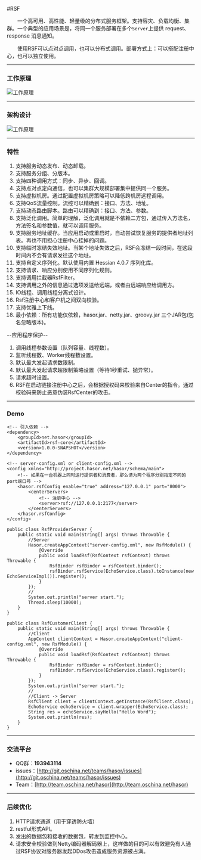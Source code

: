 #RSF

&emsp;&emsp;一个高可用、高性能、轻量级的分布式服务框架。支持容灾、负载均衡、集群。一个典型的应用场景是，将同一个服务部署在多个`Server`上提供 request、response 消息通知。

&emsp;&emsp;使用RSF可以点对点调用，也可以分布式调用。部署方式上：可以搭配注册中心，也可以独立使用。

----------
### 工作原理
![工作原理](http://project.hasor.net/resources/224933_BV6Q_1166271.jpg)

----------
### 架构设计
![工作原理](http://project.hasor.net/resources/002011_mz60_1166271.jpg)

----------
### 特性
01. 支持服务动态发布、动态卸载。
02. 支持服务分组、分版本。
03. 支持四种调用方式：同步、异步、回调。
04. 支持点对点定向通信，也可以集群大规模部署集中提供同一个服务。
05. 支持虚拟机房。通过配置虚拟机房策略可以降低跨机房远程调用。
06. 支持QoS流量控制。流控可以精确到：接口、方法、地址。
07. 支持动态路由脚本。路由可以精确到：接口、方法、参数。
08. 支持泛化调用。简单的理解，泛化调用就是不依赖二方包，通过传入方法名，方法签名和参数值，就可以调用服务。
09. 支持服务地址缓存。当应用启动或重启时，自动尝试恢复服务的提供者地址列表。再也不用担心注册中心挂掉的问题。
10. 支持临时冻结失效地址。当某个地址失效之后，RSF会冻结一段时间，在这段时间内不会有请求发往这个地址。
11. 支持自定义序列化。默认使用内置 Hessian 4.0.7 序列化库。
12. 支持请求、响应分别使用不同序列化规则。
13. 支持调用拦截器RsfFilter。
14. 支持调用之外的信息通过选项发送给远端，或者由远端响应给调用方。
15. IO线程、调用线程分离式设计。
16. Rsf注册中心和客户机之间双向校验。
17. 支持优雅上下线。
18. 最小依赖：所有功能仅依赖，hasor.jar、netty.jar、groovy.jar 三个JAR包(包名忽略版本)。

--应用程序保护--

01. 调用线程参数设置（队列容量、线程数）。
02. 监听线程数、Worker线程数设置。
03. 默认最大发起请求数限制。
04. 默认最大发起请求超限制策略设置（等待1秒重试、抛异常）。
05. 请求超时设置。
06. RSF在启动链接注册中心之后，会根据授权码来校验来自Center的指令。通过校验码来防止恶意伪装RsfCenter的攻击。

----------
### Demo
	<!-- 引入依赖 -->
	<dependency>
		<groupId>net.hasor</groupId>
		<artifactId>rsf-core</artifactId>
		<version>1.0.0-SNAPSHOT</version>
	</dependency>

	<!-- server-config.xml or client-config.xml -->
	<config xmlns="http://project.hasor.net/hasor/schema/main">
		<!-- 如果在一台机器上同时运行提供者和消费者，那么请为两个程序分别指定不同的 port端口号 -->
		<hasor.rsfConfig enable="true" address="127.0.0.1" port="8000">
			<centerServers>
				<!-- 注册中心 -->
				<server>rsf://127.0.0.1:2177</server>
			</centerServers>
		</hasor.rsfConfig>
	</config>

	public class RsfProviderServer {
	    public static void main(String[] args) throws Throwable {
	        //Server
	        Hasor.createAppContext("server-config.xml", new RsfModule() {
	            @Override
	            public void loadRsf(RsfContext rsfContext) throws Throwable {
	                RsfBinder rsfBinder = rsfContext.binder();
	                rsfBinder.rsfService(EchoService.class).toInstance(new EchoServiceImpl()).register();
	            }
	        });
	        //
	        System.out.println("server start.");
	        Thread.sleep(10000);
	    }
	}

	public class RsfCustomerClient {
	    public static void main(String[] args) throws Throwable {
	        //Client
	        AppContext clientContext = Hasor.createAppContext("client-config.xml", new RsfModule() {
	            @Override
	            public void loadRsf(RsfContext rsfContext) throws Throwable {
	                RsfBinder rsfBinder = rsfContext.binder();
	                rsfBinder.rsfService(EchoService.class).register();
	            }
	        });
	        System.out.println("server start.");
	        //
	        //Client -> Server
	        RsfClient client = clientContext.getInstance(RsfClient.class);
	        EchoService echoService = client.wrapper(EchoService.class);
	        String res = echoService.sayHello("Hello Word");
	        System.out.println(res);
	    }
	}


----------
### 交流平台

* QQ群：**193943114**
* issues：[http://git.oschina.net/teams/hasor/issues](http://git.oschina.net/teams/hasor/issues)
* Team：[http://team.oschina.net/hasor](http://team.oschina.net/hasor)

----------
### 后续优化
1. HTTP请求通道（用于穿透防火墙）
2. restful形式API。
3. 发出的数据包和接收的数据包，转发到监控中心。
4. 请求安全校验做到Netty编码器解码器上，这样做的目的可以有效避免有人通过RSF协议对服务器发起DDos攻击造成服务资源被占满。